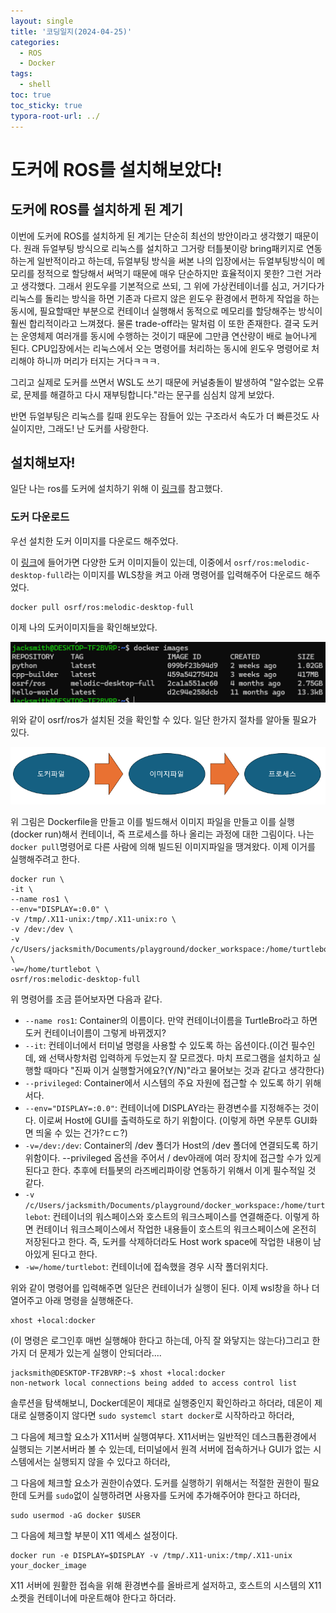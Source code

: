 ```yaml
---
layout: single
title: '코딩일지(2024-04-25)'
categories:
  - ROS
  - Docker
tags:
  - shell
toc: true
toc_sticky: true
typora-root-url: ../
---
```




# 도커에 ROS를 설치해보았다!

## 도커에 ROS를 설치하게 된 계기

이번에 도커에 ROS를 설치하게 된 계기는 단순히 최선의 방안이라고 생각했기 때문이다. 원래 듀얼부팅 방식으로 리눅스를 설치하고 그거랑 터틀봇이랑 bring패키지로 연동하는게 일반적이라고 하는데, 듀얼부팅 방식을 써본 나의 입장에서는 듀얼부팅방식이 메모리를 정적으로 할당해서 써먹기 때문에 매우 단순하지만 효율적이지 못한? 그런 거라고 생각했다. 그래서 윈도우를 기본적으로 쓰되, 그 위에 가상컨테이너를 심고, 거기다가 리눅스를 돌리는 방식을 하면 기존과 다르지 않은 윈도우 환경에서 편하게 작업을 하는 동시에, 필요할때만 부분으로 컨테이너 실행해서 동적으로 메모리를 할당해주는 방식이 훨씬 합리적이라고 느껴졌다. 물론 trade-off라는 말처럼 이 또한 존재한다. 결국 도커는 운영체제 여러개를 동시에 수행하는 것이기 때문에 그만큼 연산량이 배로 늘어나게 된다. CPU입장에서는 리눅스에서 오는 명령어를 처리하는 동시에 윈도우 명령어로 처리해야 하니까 머리가 터지는 거다ㅋㅋㅋ.

그리고 실제로 도커를 쓰면서 WSL도 쓰기 때문에 커널충돌이 발생하여 "알수없는 오류로, 문제를 해결하고 다시 재부팅합니다."라는 문구를 심심치 않게 보았다.

반면 듀얼부팅은 리눅스를 킬때 윈도우는 잠들어 있는 구조라서 속도가 더 빠른것도 사실이지만, 그래도! 난 도커를 사랑한다.



## 설치해보자!

일단 나는 ros를 도커에 설치하기 위해 이 [링크](https://with-rl.tistory.com/entry/Ubuntu%EC%97%90%EC%84%9C-Docker%EB%A5%BC-%EC%9D%B4%EC%9A%A9%ED%95%9C-ROS1-ROS2-%EC%84%A4%EC%B9%98)를 참고했다.

### 도커 다운로드 

우선 설치한 도커 이미지를 다운로드 해주었다.

이 [링크](https://hub.docker.com/r/osrf/ros/tags)에 들어가면 다양한 도커 이미지들이 있는데, 이중에서 `osrf/ros:melodic-desktop-full`라는 이미지를 WLS창을 켜고 아래 명령어를 입력해주어 다운로드 해주었다.

```shel;
docker pull osrf/ros:melodic-desktop-full
```

이제 나의 도커이미지들을 확인해보았다.

![image-20240426222415868](/images/2024-04-25-codinglog(99)/image-20240426222415868.png)

위와 같이 osrf/ros가 설치된 것을 확인할 수 있다. 일단 한가지 절차를 알아둘 필요가 있다.

![image-20240426222655332](/images/2024-04-25-codinglog(99)/image-20240426222655332.png)

위 그림은 Dockerfile을 만들고 이를 빌드해서 이미지 파일을 만들고 이를 실행(docker run)해서 컨테이너, 즉 프로세스를 하나 올리는 과정에 대한 그림이다. 나는 `docker pull`명령어로 다른 사람에 의해 빌드된 이미지파일을 땡겨왔다. 이제 이거를 실행해주려고 한다.

```shell
docker run \
-it \
--name ros1 \
--env="DISPLAY=:0.0" \
-v /tmp/.X11-unix:/tmp/.X11-unix:ro \
-v /dev:/dev \
-v /c/Users/jacksmith/Documents/playground/docker_workspace:/home/turtlebot \
-w=/home/turtlebot \
osrf/ros:melodic-desktop-full
```

위 명령어를 조금 뜯어보자면 다음과 같다.

- `--name ros1`: Container의 이름이다. 만약 컨테이너이름을 TurtleBro라고 하면 도커 컨테이너이름이 그렇게 바뀌겠지?
- `--it`: 컨테이너에서 터미널 명령을 사용할 수 있도록 하는 옵션이다.(이건 필수인데, 왜 선택사항처럼 입력하게 두었는지 잘 모르겠다. 마치 프로그램을 설치하고 실행할 때마다 "진짜 이거 실행할거에요?(Y/N)"라고 물어보는 것과 같다고 생각한다)
- `--privileged`: Container에서 시스템의 주요 자원에 접근할 수 있도록 하기 위해서다.
- `--env="DISPLAY=:0.0"`: 컨테이너에 DISPLAY라는 환경변수를 지정해주는 것이다. 이로써 Host에 GUI를 출력하도로 하기 위함이다. (이렇게 하면 우분투 GUI화면 띄울 수 있는 건가?ㄷㄷ?)
- `-v=/dev:/dev`: Container의 /dev 폴더가 Host의 /dev 폴더에 연결되도록 하기 위함이다. --privileged 옵션을 주어서 / dev아래에 여러 장치에 접근할 수가 있게 된다고 한다. 추후에 터틀봇의 라즈베리파이랑 연동하기 위해서 이게 필수적일 것 같다.
- `-v /c/Users/jacksmith/Documents/playground/docker_workspace:/home/turtlebot`:  컨테이너의 워스페이스와 호스트의 워크스페이스를 연결해준다. 이렇게 하면 컨테이너 워크스페이스에서 작업한 내용들이 호스트의 워크스페이스에 온전히 저장된다고 한다. 즉, 도커를 삭제하더라도 Host work space에 작업한 내용이 남아있게 된다고 한다.
- `-w=/home/turtlebot`: 컨테이너에 접속했을 경우 시작 폴더위치다.

위와 같이 명령어를 입력해주면 일단은 컨테이너가 실행이 된다. 이제 wsl창을 하나 더 열어주고 아래 명령을 실행해준다.

```shell
xhost +local:docker
```

(이 명령은 로그인후 매번 실행해야 한다고 하는데, 아직 잘 와닿지는 않는다)그리고 한가지 더 문제가 있는게 실행이 안되더라....

```shell
jacksmith@DESKTOP-TF2BVRP:~$ xhost +local:docker
non-network local connections being added to access control list
```

솔루션을 탐색해보니, Docker데몬이 제대로 실행중인지 확인하라고 하더라, 데몬이 제대로 실행중이지 않다면 `sudo systemcl start docker`로 시작하라고 하더라,

그 다음에 체크할 요소가 X11서버 실행여부다. X11서버는 일반적인 데스크톱환경에서 실행되는 기본서버라 볼 수 있는데, 터미널에서 원격 서버에 접속하거나 GUI가 없는 시스템에서는 실행되지 않을 수 있다고 하더라,

그 다음에 체크할 요소가 권한이슈였다. 도커를 실행하기 위해서는 적절한 권한이 필요한데 도커를 `sudo`없이 실행하려면 사용자를 도커에 추가해주어야 한다고 하더라,

````shell
sudo usermod -aG docker $USER
````

그 다음에 체크할 부분이 X11 엑세스 설정이다.

```shell
docker run -e DISPLAY=$DISPLAY -v /tmp/.X11-unix:/tmp/.X11-unix your_docker_image
```

X11 서버에 원활한 접속을 위해 환경변수를 올바르게 설저하고, 호스트의 시스템의 X11 소켓을 컨테이너에 마운트해야 한다고 하더라.



